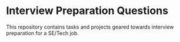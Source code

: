 # Interview Preparation Questions
This repository contains tasks and projects geared towards interview preparation for a SE/Tech job.
